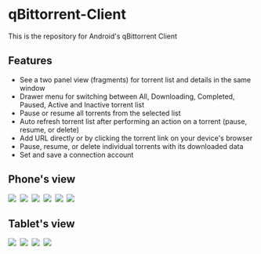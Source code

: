 qBittorrent-Client
==================

This is the repository for Android's qBittorrent Client <br>

<h2>Features</h2>
<ul>
        <li>See a two panel view (fragments) for torrent list and details in the same window</li>
        <li>Drawer menu for switching between All, Downloading, Completed, Paused, Active and Inactive torrent list</li>
        <li>Pause or resume all torrents from the selected list</li>
        <li>Auto refresh torrent list after performing an action on a torrent (pause, resume, or delete) </li>
	<li>Add URL directly or by clicking the torrent link on your device's browser</li>
	<li>Pause, resume, or delete individual torrents with its downloaded data</li>
	<li>Set and save a connection account</li>
</ul>

<h2>Phone's view</h2>
<img src="https://farm8.staticflickr.com/7524/15717757931_686f2a55b3.jpg">&nbsp;
<img src="https://farm8.staticflickr.com/7514/15798741869_6cd6a7e002.jpg">&nbsp;
<img src="https://farm9.staticflickr.com/8675/15797356068_0f880b364c.jpg">&nbsp;
<img src="https://farm6.staticflickr.com/5576/14860285617_a3efb79d07.jpg">&nbsp;
<img src="https://farm9.staticflickr.com/8676/15982754031_0b2c5cf990.jpg">&nbsp;
<img src="https://farm6.staticflickr.com/5547/12764293595_4fd5078513.jpg">&nbsp;

<h2>Tablet's view</h2>
<img src="https://farm8.staticflickr.com/7462/15365129193_0bbeb3e217_c.jpg"/>&nbsp;
<img src="https://farm4.staticflickr.com/3880/14275272160_3f7d8d5dba_c.jpg"/>&nbsp;
<img src="https://farm8.staticflickr.com/7575/15799017667_08effec906_c.jpg"/>&nbsp;
<img src="https://farm8.staticflickr.com/7498/15365129313_bfcace88a1_c.jpg"/>&nbsp;


